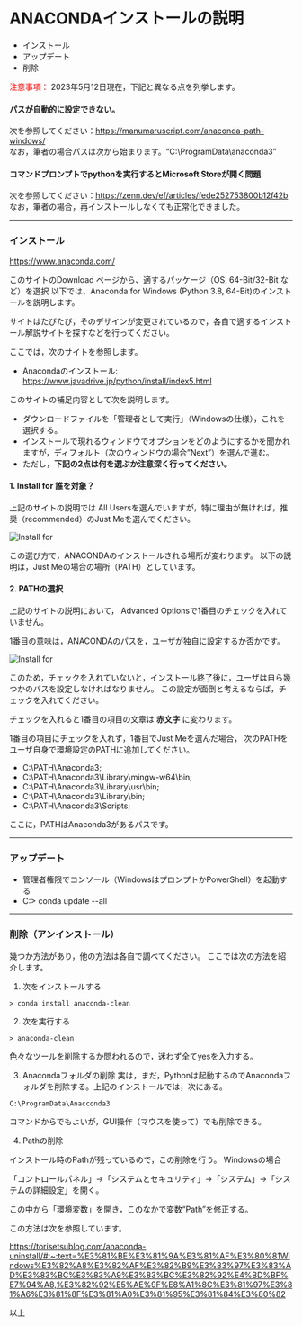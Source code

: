 # ANACONDAインストールの説明

- インストール
- アップデート
- 削除

<span style="color: red; ">注意事項：</span> 2023年5月12日現在，下記と異なる点を列挙します。
#### パスが自動的に設定できない。
次を参照してください：https://manumaruscript.com/anaconda-path-windows/  
なお，筆者の場合パスは次から始まります。“C:\ProgramData\anaconda3”

#### コマンドプロンプトでpythonを実行するとMicrosoft Storeが開く問題
次を参照してください：https://zenn.dev/ef/articles/fede252753800b12f42b  
なお，筆者の場合，再インストールしなくても正常化できました。

-----------------------------------
### インストール

https://www.anaconda.com/

このサイトのDownload ページから、適するパッケージ（OS, 64-Bit/32-Bit など）を選択
以下では、Anaconda for Windows (Python 3.8, 64-Bit)のインストールを説明します。

サイトはたびたび，そのデザインが変更されているので，各自で適するインストール解説サイトを探すなどを行ってください。

ここでは，次のサイトを参照します。
- Anacondaのインストール: https://www.javadrive.jp/python/install/index5.html

このサイトの補足内容として次を説明します。
- ダウンロードファイルを「管理者として実行」（Windowsの仕様），これを選択する。
- インストールで現れるウィンドウでオプションをどのようにするかを聞かれますが，ディフォルト（次のウィンドウの場合”Next”）を選んで進む。
- ただし，**下記の2点は何を選ぶか注意深く行ってください。**

#### 1. Install for 誰を対象？

上記のサイトの説明では All Usersを選んでいますが，特に理由が無ければ，推奨（recommended）のJust Meを選んでください。

![Install for](./figs/fig_InstallANACONDA_Users.png) 

<!--- 右では小さい　<img src="./figs/fig_InstallANACONDA_Users.png" width="640px"> --->


この選び方で，ANACONDAのインストールされる場所が変わります。
以下の説明は，Just Meの場合の場所（PATH）としています。


#### 2. PATHの選択

上記のサイトの説明において， Advanced Optionsで1番目のチェックを入れていません。

1番目の意味は，ANACONDAのパスを，ユーザが独自に設定するか否かです。

![Install for](./figs/fig_InstallANACONDA_PATH.png) 

<!--- 右では小さい　<img src="./figs/fig_InstallANACONDA_PATH.png" width="640px"> --->

このため，チェックを入れていないと，インストール終了後に，ユーザは自ら幾つかのパスを設定しなければなりません。
この設定が面倒と考えるならば，チェックを入れてください。

チェックを入れると1番目の項目の文章は <strong>赤文字</strong> に変わります。

1番目の項目にチェックを入れず，1番目でJust Meを選んだ場合，
次のPATHをユーザ自身で環境設定のPATHに追加してください。

- C:\PATH\Anaconda3;
- C:\PATH\Anaconda3\Library\mingw-w64\bin;
- C:\PATH\Anaconda3\Library\usr\bin;
- C:\PATH\Anaconda3\Library\bin;
- C:\PATH\Anaconda3\Scripts;

ここに，PATHはAnaconda3があるパスです。

-----------------------------------
### アップデート

- 管理者権限でコンソール（WindowsはプロンプトかPowerShell）を起動する
- C:\> conda update --all


-----------------------------------
### 削除（アンインストール）

幾つか方法があり，他の方法は各自で調べてください。
ここでは次の方法を紹介します。

1. 次をインストールする
```
> conda install anaconda-clean
```

2. 次を実行する
```
> anaconda-clean
```
色々なツールを削除するか問われるので，迷わず全てyesを入力する。

3. Anacondaフォルダの削除
実は，まだ，Pythonは起動するのでAnacondaフォルダを削除する。上記のインストールでは，次にある。

```
C:\ProgramData\Anacconda3
```
コマンドからでもよいが，GUI操作（マウスを使って）でも削除できる。

4. Pathの削除

インストール時のPathが残っているので，この削除を行う。
Windowsの場合

「コントロールパネル」→「システムとセキュリティ」→「システム」→「システムの詳細設定」を開く。

この中から「環境変数」を開き，このなかで変数“Path”を修正する。

この方法は次を参照しています。

https://torisetsublog.com/anaconda-uninstall/#:~:text=%E3%81%BE%E3%81%9A%E3%81%AF%E3%80%81Windows%E3%82%A8%E3%82%AF%E3%82%B9%E3%83%97%E3%83%AD%E3%83%BC%E3%83%A9%E3%83%BC%E3%82%92%E4%BD%BF%E7%94%A8,%E3%82%92%E5%AE%9F%E8%A1%8C%E3%81%97%E3%81%A6%E3%81%8F%E3%81%A0%E3%81%95%E3%81%84%E3%80%82

以上